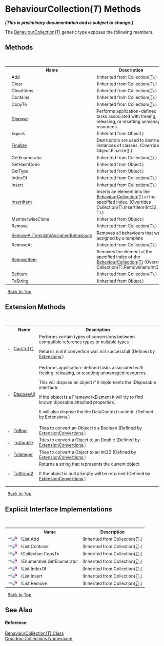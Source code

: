 # BehaviourCollection(*T*) Methods
 _**\[This is preliminary documentation and is subject to change.\]**_

The <a href="T_Couldron_Collections_BehaviourCollection_1">BehaviourCollection(T)</a> generic type exposes the following members.


## Methods
&nbsp;<table><tr><th></th><th>Name</th><th>Description</th></tr><tr><td>![Public method](media/pubmethod.gif "Public method")</td><td>Add</td><td> (Inherited from Collection(<a href="T_Couldron_Collections_BehaviourCollection_1">*T*</a>).)</td></tr><tr><td>![Public method](media/pubmethod.gif "Public method")</td><td>Clear</td><td> (Inherited from Collection(<a href="T_Couldron_Collections_BehaviourCollection_1">*T*</a>).)</td></tr><tr><td>![Protected method](media/protmethod.gif "Protected method")</td><td>ClearItems</td><td> (Inherited from Collection(<a href="T_Couldron_Collections_BehaviourCollection_1">*T*</a>).)</td></tr><tr><td>![Public method](media/pubmethod.gif "Public method")</td><td>Contains</td><td> (Inherited from Collection(<a href="T_Couldron_Collections_BehaviourCollection_1">*T*</a>).)</td></tr><tr><td>![Public method](media/pubmethod.gif "Public method")</td><td>CopyTo</td><td> (Inherited from Collection(<a href="T_Couldron_Collections_BehaviourCollection_1">*T*</a>).)</td></tr><tr><td>![Public method](media/pubmethod.gif "Public method")</td><td><a href="M_Couldron_Collections_BehaviourCollection_1_Dispose">Dispose</a></td><td>
Performs application-defined tasks associated with freeing, releasing, or resetting unmanaged resources.</td></tr><tr><td>![Public method](media/pubmethod.gif "Public method")</td><td>Equals</td><td> (Inherited from Object.)</td></tr><tr><td>![Protected method](media/protmethod.gif "Protected method")</td><td><a href="M_Couldron_Collections_BehaviourCollection_1_Finalize">Finalize</a></td><td>
Destructors are used to destruct instances of classes.
 (Overrides Object.Finalize().)</td></tr><tr><td>![Public method](media/pubmethod.gif "Public method")</td><td>GetEnumerator</td><td> (Inherited from Collection(<a href="T_Couldron_Collections_BehaviourCollection_1">*T*</a>).)</td></tr><tr><td>![Public method](media/pubmethod.gif "Public method")</td><td>GetHashCode</td><td> (Inherited from Object.)</td></tr><tr><td>![Public method](media/pubmethod.gif "Public method")</td><td>GetType</td><td> (Inherited from Object.)</td></tr><tr><td>![Public method](media/pubmethod.gif "Public method")</td><td>IndexOf</td><td> (Inherited from Collection(<a href="T_Couldron_Collections_BehaviourCollection_1">*T*</a>).)</td></tr><tr><td>![Public method](media/pubmethod.gif "Public method")</td><td>Insert</td><td> (Inherited from Collection(<a href="T_Couldron_Collections_BehaviourCollection_1">*T*</a>).)</td></tr><tr><td>![Protected method](media/protmethod.gif "Protected method")</td><td><a href="M_Couldron_Collections_BehaviourCollection_1_InsertItem">InsertItem</a></td><td>
Inserts an element into the <a href="T_Couldron_Collections_BehaviourCollection_1">BehaviourCollection(T)</a> at the specified index.
 (Overrides Collection(T).InsertItem(Int32, T).)</td></tr><tr><td>![Protected method](media/protmethod.gif "Protected method")</td><td>MemberwiseClone</td><td> (Inherited from Object.)</td></tr><tr><td>![Public method](media/pubmethod.gif "Public method")</td><td>Remove</td><td> (Inherited from Collection(<a href="T_Couldron_Collections_BehaviourCollection_1">*T*</a>).)</td></tr><tr><td>![Public method](media/pubmethod.gif "Public method")</td><td><a href="M_Couldron_Collections_BehaviourCollection_1_RemoveAllTemplateAssignedBehaviours">RemoveAllTemplateAssignedBehaviours</a></td><td>
Removes all behaviours that was assigned by a template</td></tr><tr><td>![Public method](media/pubmethod.gif "Public method")</td><td>RemoveAt</td><td> (Inherited from Collection(<a href="T_Couldron_Collections_BehaviourCollection_1">*T*</a>).)</td></tr><tr><td>![Protected method](media/protmethod.gif "Protected method")</td><td><a href="M_Couldron_Collections_BehaviourCollection_1_RemoveItem">RemoveItem</a></td><td>
Removes the element at the specified index of the <a href="T_Couldron_Collections_BehaviourCollection_1">BehaviourCollection(T)</a>
 (Overrides Collection(T).RemoveItem(Int32).)</td></tr><tr><td>![Protected method](media/protmethod.gif "Protected method")</td><td>SetItem</td><td> (Inherited from Collection(<a href="T_Couldron_Collections_BehaviourCollection_1">*T*</a>).)</td></tr><tr><td>![Public method](media/pubmethod.gif "Public method")</td><td>ToString</td><td> (Inherited from Object.)</td></tr></table>&nbsp;
<a href="#behaviourcollection(*t*)-methods">Back to Top</a>

## Extension Methods
&nbsp;<table><tr><th></th><th>Name</th><th>Description</th></tr><tr><td>![Public Extension Method](media/pubextension.gif "Public Extension Method")</td><td><a href="M_Couldron_Extensions_CastTo__1">CastTo(T)</a></td><td>
Performs certain types of conversions between compatible reference types or nullable types 

 Returns null if convertion was not successfull
 (Defined by <a href="T_Couldron_Extensions">Extensions</a>.)</td></tr><tr><td>![Public Extension Method](media/pubextension.gif "Public Extension Method")</td><td><a href="M_Couldron_Extensions_DisposeAll">DisposeAll</a></td><td>
Performs application-defined tasks associated with freeing, releasing, or resetting unmanaged resources. 

 This will dispose an object if it implements the IDisposable interface. 

 If the object is a FrameworkElement it will try to find known diposable attached properties. 

 It will also dispose the the DataContext content.
 (Defined by <a href="T_Couldron_Extensions">Extensions</a>.)</td></tr><tr><td>![Public Extension Method](media/pubextension.gif "Public Extension Method")</td><td><a href="M_Couldron_ExtensionConvertions_ToBool">ToBool</a></td><td>
Tries to convert an Object to a Boolean
 (Defined by <a href="T_Couldron_ExtensionConvertions">ExtensionConvertions</a>.)</td></tr><tr><td>![Public Extension Method](media/pubextension.gif "Public Extension Method")</td><td><a href="M_Couldron_ExtensionConvertions_ToDouble">ToDouble</a></td><td>
Tries to convert a Object to an Double
 (Defined by <a href="T_Couldron_ExtensionConvertions">ExtensionConvertions</a>.)</td></tr><tr><td>![Public Extension Method](media/pubextension.gif "Public Extension Method")</td><td><a href="M_Couldron_ExtensionConvertions_ToInteger">ToInteger</a></td><td>
Tries to convert a Object to an Int32
 (Defined by <a href="T_Couldron_ExtensionConvertions">ExtensionConvertions</a>.)</td></tr><tr><td>![Public Extension Method](media/pubextension.gif "Public Extension Method")</td><td><a href="M_Couldron_ExtensionConvertions_ToString2">ToString2</a></td><td>
Returns a string that represents the current object. 

 If the object is null a Empty will be returned
 (Defined by <a href="T_Couldron_ExtensionConvertions">ExtensionConvertions</a>.)</td></tr></table>&nbsp;
<a href="#behaviourcollection(*t*)-methods">Back to Top</a>

## Explicit Interface Implementations
&nbsp;<table><tr><th></th><th>Name</th><th>Description</th></tr><tr><td>![Explicit interface implementation](media/pubinterface.gif "Explicit interface implementation")![Private method](media/privmethod.gif "Private method")</td><td>IList.Add</td><td> (Inherited from Collection(<a href="T_Couldron_Collections_BehaviourCollection_1">*T*</a>).)</td></tr><tr><td>![Explicit interface implementation](media/pubinterface.gif "Explicit interface implementation")![Private method](media/privmethod.gif "Private method")</td><td>IList.Contains</td><td> (Inherited from Collection(<a href="T_Couldron_Collections_BehaviourCollection_1">*T*</a>).)</td></tr><tr><td>![Explicit interface implementation](media/pubinterface.gif "Explicit interface implementation")![Private method](media/privmethod.gif "Private method")</td><td>ICollection.CopyTo</td><td> (Inherited from Collection(<a href="T_Couldron_Collections_BehaviourCollection_1">*T*</a>).)</td></tr><tr><td>![Explicit interface implementation](media/pubinterface.gif "Explicit interface implementation")![Private method](media/privmethod.gif "Private method")</td><td>IEnumerable.GetEnumerator</td><td> (Inherited from Collection(<a href="T_Couldron_Collections_BehaviourCollection_1">*T*</a>).)</td></tr><tr><td>![Explicit interface implementation](media/pubinterface.gif "Explicit interface implementation")![Private method](media/privmethod.gif "Private method")</td><td>IList.IndexOf</td><td> (Inherited from Collection(<a href="T_Couldron_Collections_BehaviourCollection_1">*T*</a>).)</td></tr><tr><td>![Explicit interface implementation](media/pubinterface.gif "Explicit interface implementation")![Private method](media/privmethod.gif "Private method")</td><td>IList.Insert</td><td> (Inherited from Collection(<a href="T_Couldron_Collections_BehaviourCollection_1">*T*</a>).)</td></tr><tr><td>![Explicit interface implementation](media/pubinterface.gif "Explicit interface implementation")![Private method](media/privmethod.gif "Private method")</td><td>IList.Remove</td><td> (Inherited from Collection(<a href="T_Couldron_Collections_BehaviourCollection_1">*T*</a>).)</td></tr></table>&nbsp;
<a href="#behaviourcollection(*t*)-methods">Back to Top</a>

## See Also


#### Reference
<a href="T_Couldron_Collections_BehaviourCollection_1">BehaviourCollection(T) Class</a><br /><a href="N_Couldron_Collections">Couldron.Collections Namespace</a><br />